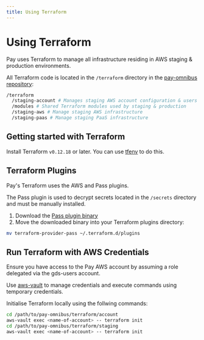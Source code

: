 ```yaml
---
title: Using Terraform
---
```


# Using Terraform

Pay uses Terraform to manage all infrastructure residing in AWS staging & production environments.

All Terraform code is located in the `/terraform` directory in the [pay-omnibus repository](https://github.com/alphagov/pay-omnibus):

```sh
/terraform
  /staging-account # Manages staging AWS account configuration & users
  /modules # Shared Terraform modules used by staging & production
  /staging-aws # Manage staging AWS infrastructure
  /staging-paas # Manage staging PaaS infrastructure
```

## Getting started with Terraform

Install Terraform `v0.12.18` or later. You can use [tfenv](https://github.com/tfutils/tfenv) to do this.
 
## Terraform Plugins

Pay's Terraform uses the AWS and Pass plugins.

The Pass plugin is used to decrypt secrets located in the `/secrets` directory and must be manually installed.

1. Download the [Pass plugin binary](https://github.com/camptocamp/terraform-provider-pass/releases)
2. Move the downloaded binary into your Terraform plugins directory:

```sh
mv terraform-provider-pass ~/.terraform.d/plugins
```

## Run Terraform with AWS Credentials

Ensure you have access to the Pay AWS account by assuming a role delegated via the gds-users account.

Use [aws-vault](https://github.com/99designs/aws-vault) to manage credentials and execute commands using temporary credentials.

Initialise Terraform locally using the follwing commands:

```sh
cd /path/to/pay-omnibus/terraform/account
aws-vault exec <name-of-account> -- terraform init
cd /path/to/pay-omnibus/terraform/staging
aws-vault exec <name-of-account> -- terraform init
```

